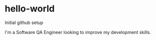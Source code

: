 # hello-world
Initial github setup

I'm a Software QA Engineer looking to improve my development skills. 
